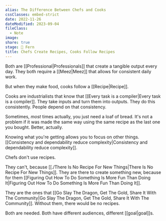```yaml
---
alias: The Difference Between Chefs and Cooks
cssClasses: embed-strict
date: 2022-11-26
dateModified: 2023-09-04
fileClass:
  - Note
image: 
share: true
stage: 🌿 Fern
title: Chefs Create Recipes, Cooks Follow Recipes
---
```


Both are [[Professional|Professionals]] that create a tangible output every day. 
They both require a [[Meez|Meez]] that allows for consistent daily work.

But when they make food, cooks follow a [[Recipe|Recipe]].

Cooks are industrialists that know that  [[Every task is a compiler|Every task is a compiler]]. They take inputs and turn them into outputs. They do this consistently. People depend on that consistency.

Sometimes, _most_ times actually, you just need a loaf of bread. 
It's not a problem if it was made the same way using the same recipe as the last one you bought. Better, actually.

Knowing what you're getting allows you to focus on other things. [[Consistency and dependability reduce complexity|Consistency and dependability reduce complexity]].

Chefs don't use recipes. 

They can't, because [[./There Is No Recipe For New Things|There Is No Recipe For New Things]]. 
They are there to create something new, because for them [[Figuring Out How To Do Something Is More Fun Than Doing It|Figuring Out How To Do Something Is More Fun Than Doing It]].

They are the ones that [[Go Slay The Dragon, Get The Gold, Share It With The Community|Go Slay The Dragon, Get The Gold, Share It With The Community]]. Without them, there would be no recipes.

Both are needed. Both have different audiences, different [[goal|goal]]s.
